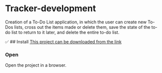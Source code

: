# Tracker-development
Creation of a To-Do List application, in which the user can create new To-Dos lists, cross out the items made or delete them, save the state of the to-do list to return to it later, and delete the entire to-do list.

:white_check_mark: ## Install
[This project can be downloaded from the link](https://github.com/Valechek1/Tracker-development/archive/refs/heads/main.zip) 
### Open
Open the project in a browser.
